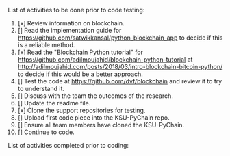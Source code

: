 
List of activities to be done prior to code testing:

1. [x] Review information on blockchain.
2. [] Read the implementation guide for https://github.com/satwikkansal/python_blockchain_app to decide if this is a reliable method.
3. [x] Read the "Blockchain Python tutorial" for https://github.com/adilmoujahid/blockchain-python-tutorial at 
http://adilmoujahid.com/posts/2018/03/intro-blockchain-bitcoin-python/ to decide if this would be a better approach.
4. [] Test the code at https://github.com/dvf/blockchain and review it to try to understand it.
5. [] Discuss with the team the outcomes of the research.
6. [] Update the readme file.
7. [x] Clone the support repositories for testing.
8. [] Upload first code piece into the KSU-PyChain repo.
9. [] Ensure all team members have cloned the KSU-PyChain.
10. [] Continue to code.

List of activities completed prior to coding:
